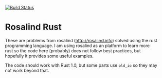 [![Build Status](https://travis-ci.org/bovee/RosalindRust.svg?branch=master)](https://travis-ci.org/bovee/RosalindRust)

Rosalind Rust
=============

These are problems from rosalind (http://rosalind.info) solved using the rust 
programming language. I am using rosalind as an platform to learn more rust so
the code here (probably) does not follow best practices, but hopefully it
provides some useful examples.

The code should work with Rust 1.0, but some parts use `old_io` so they may not work beyond that.
